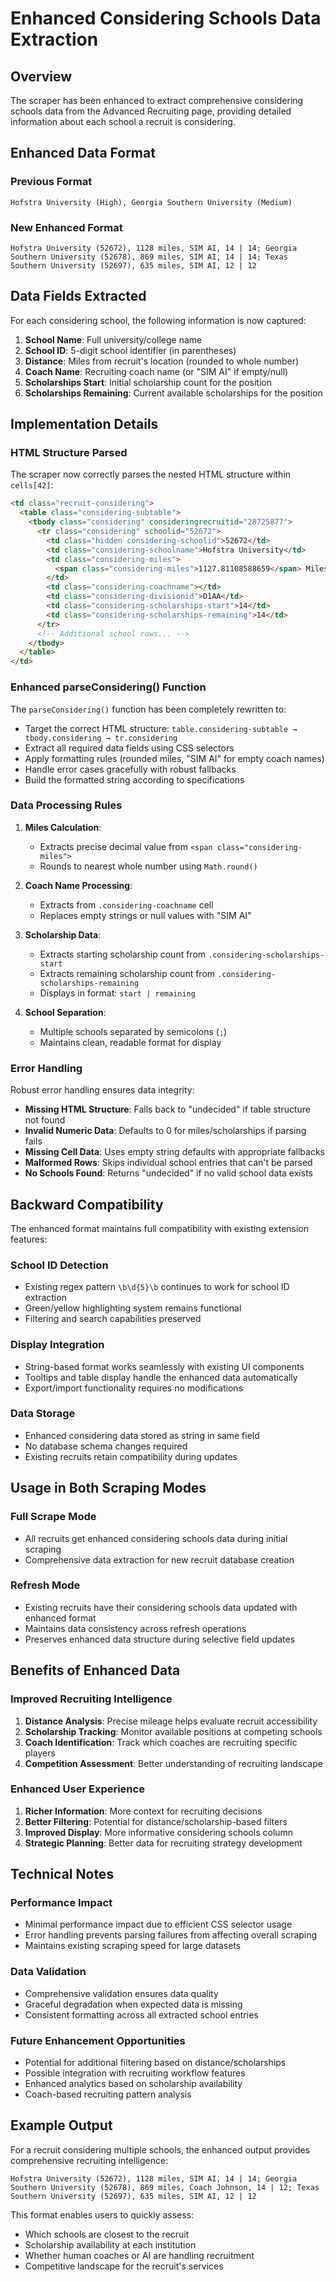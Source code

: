 # Enhanced Considering Schools Data Extraction

## Overview

The scraper has been enhanced to extract comprehensive considering schools data from the Advanced Recruiting page, providing detailed information about each school a recruit is considering.

## Enhanced Data Format

### Previous Format
```
Hofstra University (High), Georgia Southern University (Medium)
```

### New Enhanced Format
```
Hofstra University (52672), 1128 miles, SIM AI, 14 | 14; Georgia Southern University (52678), 869 miles, SIM AI, 14 | 14; Texas Southern University (52697), 635 miles, SIM AI, 12 | 12
```

## Data Fields Extracted

For each considering school, the following information is now captured:

1. **School Name**: Full university/college name
2. **School ID**: 5-digit school identifier (in parentheses)
3. **Distance**: Miles from recruit's location (rounded to whole number)
4. **Coach Name**: Recruiting coach name (or "SIM AI" if empty/null)
5. **Scholarships Start**: Initial scholarship count for the position
6. **Scholarships Remaining**: Current available scholarships for the position

## Implementation Details

### HTML Structure Parsed
The scraper now correctly parses the nested HTML structure within `cells[42]`:

```html
<td class="recruit-considering">
  <table class="considering-subtable">
    <tbody class="considering" consideringrecruitid="28725877">
      <tr class="considering" schoolid="52672">
        <td class="hidden considering-schoolid">52672</td>
        <td class="considering-schoolname">Hofstra University</td>
        <td class="considering-miles">
          <span class="considering-miles">1127.81108588659</span> Miles
        </td>
        <td class="considering-coachname"></td>
        <td class="considering-divisionid">D1AA</td>
        <td class="considering-scholarships-start">14</td>
        <td class="considering-scholarships-remaining">14</td>
      </tr>
      <!-- Additional school rows... -->
    </tbody>
  </table>
</td>
```

### Enhanced parseConsidering() Function

The `parseConsidering()` function has been completely rewritten to:

- Target the correct HTML structure: `table.considering-subtable → tbody.considering → tr.considering`
- Extract all required data fields using CSS selectors
- Apply formatting rules (rounded miles, "SIM AI" for empty coach names)
- Handle error cases gracefully with robust fallbacks
- Build the formatted string according to specifications

### Data Processing Rules

1. **Miles Calculation**: 
   - Extracts precise decimal value from `<span class="considering-miles">`
   - Rounds to nearest whole number using `Math.round()`

2. **Coach Name Processing**:
   - Extracts from `.considering-coachname` cell
   - Replaces empty strings or null values with "SIM AI"

3. **Scholarship Data**:
   - Extracts starting scholarship count from `.considering-scholarships-start`
   - Extracts remaining scholarship count from `.considering-scholarships-remaining`
   - Displays in format: `start | remaining`

4. **School Separation**:
   - Multiple schools separated by semicolons (`;`)
   - Maintains clean, readable format for display

### Error Handling

Robust error handling ensures data integrity:

- **Missing HTML Structure**: Falls back to "undecided" if table structure not found
- **Invalid Numeric Data**: Defaults to 0 for miles/scholarships if parsing fails
- **Missing Cell Data**: Uses empty string defaults with appropriate fallbacks
- **Malformed Rows**: Skips individual school entries that can't be parsed
- **No Schools Found**: Returns "undecided" if no valid school data exists

## Backward Compatibility

The enhanced format maintains full compatibility with existing extension features:

### School ID Detection
- Existing regex pattern `\b\d{5}\b` continues to work for school ID extraction
- Green/yellow highlighting system remains functional
- Filtering and search capabilities preserved

### Display Integration
- String-based format works seamlessly with existing UI components
- Tooltips and table display handle the enhanced data automatically
- Export/import functionality requires no modifications

### Data Storage
- Enhanced considering data stored as string in same field
- No database schema changes required
- Existing recruits retain compatibility during updates

## Usage in Both Scraping Modes

### Full Scrape Mode
- All recruits get enhanced considering schools data during initial scraping
- Comprehensive data extraction for new recruit database creation

### Refresh Mode
- Existing recruits have their considering schools data updated with enhanced format
- Maintains data consistency across refresh operations
- Preserves enhanced data structure during selective field updates

## Benefits of Enhanced Data

### Improved Recruiting Intelligence
1. **Distance Analysis**: Precise mileage helps evaluate recruit accessibility
2. **Scholarship Tracking**: Monitor available positions at competing schools
3. **Coach Identification**: Track which coaches are recruiting specific players
4. **Competition Assessment**: Better understanding of recruiting landscape

### Enhanced User Experience
1. **Richer Information**: More context for recruiting decisions
2. **Better Filtering**: Potential for distance/scholarship-based filters
3. **Improved Display**: More informative considering schools column
4. **Strategic Planning**: Better data for recruiting strategy development

## Technical Notes

### Performance Impact
- Minimal performance impact due to efficient CSS selector usage
- Error handling prevents parsing failures from affecting overall scraping
- Maintains existing scraping speed for large datasets

### Data Validation
- Comprehensive validation ensures data quality
- Graceful degradation when expected data is missing
- Consistent formatting across all extracted school entries

### Future Enhancement Opportunities
- Potential for additional filtering based on distance/scholarships
- Possible integration with recruiting workflow features
- Enhanced analytics based on scholarship availability
- Coach-based recruiting pattern analysis

## Example Output

For a recruit considering multiple schools, the enhanced output provides comprehensive recruiting intelligence:

```
Hofstra University (52672), 1128 miles, SIM AI, 14 | 14; Georgia Southern University (52678), 869 miles, Coach Johnson, 14 | 12; Texas Southern University (52697), 635 miles, SIM AI, 12 | 12
```

This format enables users to quickly assess:
- Which schools are closest to the recruit
- Scholarship availability at each institution
- Whether human coaches or AI are handling recruitment
- Competitive landscape for the recruit's services
